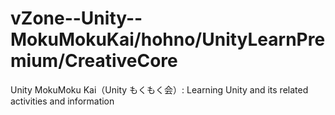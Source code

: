 # vZone--Unity--MokuMokuKai/hohno/UnityLearnPremium/CreativeCore

Unity MokuMoku Kai（Unity もくもく会）: Learning Unity and its related activities and information
